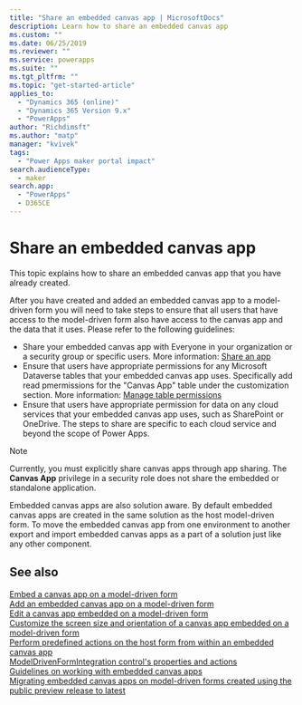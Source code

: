 ```yaml
---
title: "Share an embedded canvas app | MicrosoftDocs"
description: Learn how to share an embedded canvas app
ms.custom: ""
ms.date: 06/25/2019
ms.reviewer: ""
ms.service: powerapps
ms.suite: ""
ms.tgt_pltfrm: ""
ms.topic: "get-started-article"
applies_to: 
  - "Dynamics 365 (online)"
  - "Dynamics 365 Version 9.x"
  - "PowerApps"
author: "Richdimsft"
ms.author: "matp"
manager: "kvivek"
tags: 
  - "Power Apps maker portal impact"
search.audienceType: 
  - maker
search.app: 
  - "PowerApps"
  - D365CE
---
```


# Share an embedded canvas app
This topic explains how to share an embedded canvas app that you have already created.

After you have created and added an embedded canvas app to a model-driven form you will need to take steps to ensure that all users that have access to the model-driven form also have access to the canvas app and the data that it uses. Please refer to the following guidelines:
-	Share your embedded canvas app with Everyone in your organization or a security group or specific users. More information: [Share an app](../canvas-apps/share-app.md#share-an-app)
-	Ensure that users have appropriate permissions for any Microsoft Dataverse tables that your embedded canvas app uses. Specifically add read pmermissions for the "Canvas App" table under the customization section.  More information: [Manage table permissions](../canvas-apps/share-app.md#manage-entity-permissions)
-	Ensure that users have appropriate permission for data on any cloud services that your embedded canvas app uses, such as SharePoint or OneDrive. The steps to share are specific to each cloud service and beyond the scope of Power Apps.

> [!NOTE]
> Currently, you must explicitly share canvas apps through app sharing. The **Canvas App** privilege in a security role does not share the embedded or standalone application. 

Embedded canvas apps are also solution aware. By default embedded canvas apps are created in the same solution as the host model-driven form. To move the embedded canvas app from one environment to another export and import embedded canvas apps as a part of a solution just like any other component.

## See also
[Embed a canvas app on a model-driven form](embed-canvas-app-in-form.md) <br />
[Add an embedded canvas app on a model-driven form](embedded-canvas-app-add-classic-designer.md) <br />
[Edit a canvas app embedded on a model-driven form](embedded-canvas-app-edit-classic-designer.md) <br />
[Customize the screen size and orientation of a canvas app embedded on a model-driven form](embedded-canvas-app-customize-screen.md) <br />
[Perform predefined actions on the host form from within an embedded canvas app](embedded-canvas-app-actions.md) <br />
[ModelDrivenFormIntegration control's properties and actions](embedded-canvas-app-properties-actions.md) <br />
[Guidelines on working with embedded canvas apps](embedded-canvas-app-guidelines.md) <br />
[Migrating embedded canvas apps on model-driven forms created using the public preview release to latest](embedded-canvas-app-migrate-from-preview.md) <br />
